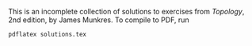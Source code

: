 This is an incomplete collection of solutions to exercises from *Topology*, 2nd edition, by James Munkres. To compile to PDF, run

```
pdflatex solutions.tex
```
